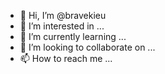 - 👋 Hi, I’m @bravekieu
- 👀 I’m interested in ...
- 🌱 I’m currently learning ...
- 💞️ I’m looking to collaborate on ...
- 📫 How to reach me ...

<!---
bravekieu/bravekieu is a ✨ special ✨ repository because its `README.md` (this file) appears on your GitHub profile.
You can click the Preview link to take a look at your changes.
--->
